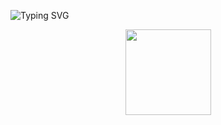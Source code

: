 ![Typing SVG](https://readme-typing-svg.demolab.com/?lines=things+won't+done;joy's+soul+lies+in+doing)
<div align="center"> <img height="137px" src="https://github-readme-stats.vercel.app/api?username=HOWILLMAKEIT&hide_title=true&hide_border=true&show_icons=trueline_height=21&text_color=000&icon_color=000&bg_color=0,ea6161,ffc64d,fffc4d,52fa5a&theme=graywhite" /> </div>

